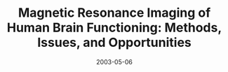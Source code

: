 ---
title: "Magnetic Resonance Imaging of Human Brain Functioning: Methods, Issues, and Opportunities"
project_id: 
date: 2003-05-06
conference_id: ""
presenters:
   - peter_bandettini
summary: "<p>Ampere XI conference, Zakopane, Poland</p>"
file: /assets/presentations/T136.pdf
filename: T136.pdf
layout: presentation
---